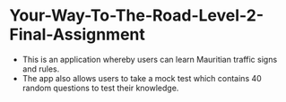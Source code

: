 # Your-Way-To-The-Road-Level-2-Final-Assignment

* This is an application whereby users can learn Mauritian traffic signs and rules.  
* The app also allows users to take a mock test which contains 40 random questions to test their knowledge.
